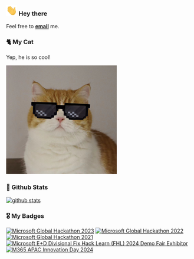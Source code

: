 ### <img src="/images/wave.gif" width="30"> Hey there

Feel free to <a href="mailto:imchench@gmail.com"><b>email</b></a> me.

### 🐈 My Cat
Yep, he is so cool!

<img src="/images/mycat.jpg" width="300px" />

### 🧐 Github Stats
[![github stats](https://github-readme-stats.vercel.app/api?username=z1cheng&show_icons=true&theme=default)](https://github.com/anuraghazra/github-readme-stats)


### 🎖 My Badges
<!--START_SECTION:badges-->
[![Microsoft Global Hackathon 2023](https://images.credly.com/size/150x150/images/690dd7e4-e88a-4e4e-8681-f3b9d1119b2e/image.png)](http://www.credly.com/badges/8a8dbf48-f2cc-4e68-9189-b205c404a64e "Microsoft Global Hackathon 2023")
[![Microsoft Global Hackathon 2022](https://images.credly.com/size/150x150/images/c7e9e836-0b6f-410d-b5fb-48297aa9c310/image.png)](http://www.credly.com/badges/6f921d06-f9f8-45a9-945c-f1cadaaad7ae "Microsoft Global Hackathon 2022")
[![Microsoft Global Hackathon 2021](https://images.credly.com/size/150x150/images/c29c7aef-da17-43ca-8c35-2778df197480/Hack-credly-badges-600px-participant.png)](http://www.credly.com/badges/ee4432b7-f3e5-43be-bda4-54afd0043e51 "Microsoft Global Hackathon 2021")
[![Microsoft E+D Divisional Fix Hack Learn (FHL) 2024 Demo Fair Exhibitor](https://images.credly.com/size/150x150/images/9802ecde-bdce-42f3-b83b-8cd514121f31/image.png)](http://www.credly.com/badges/e0ed3701-4ae4-43fe-93e0-aecb6b848f92 "Microsoft E+D Divisional Fix Hack Learn (FHL) 2024 Demo Fair Exhibitor")
[![M365 APAC Innovation Day 2024](https://images.credly.com/size/150x150/images/6f551508-5228-49a8-987f-d944bf34d7ff/image.png)](http://www.credly.com/badges/22e1be6e-3886-4af7-8c5f-c801c89a33b0 "M365 APAC Innovation Day 2024")
<!--END_SECTION:badges-->